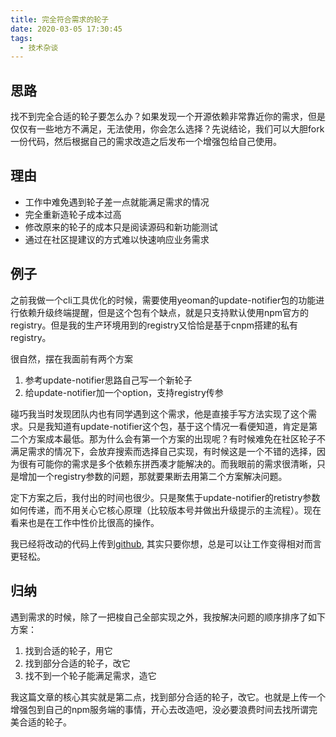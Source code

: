 ```yaml
---
title: 完全符合需求的轮子
date: 2020-03-05 17:30:45
tags:
  - 技术杂谈
---
```


## 思路
找不到完全合适的轮子要怎么办？如果发现一个开源依赖非常靠近你的需求，但是仅仅有一些地方不满足，无法使用，你会怎么选择？先说结论，我们可以大胆fork一份代码，然后根据自己的需求改造之后发布一个增强包给自己使用。

## 理由
- 工作中难免遇到轮子差一点就能满足需求的情况
- 完全重新造轮子成本过高
- 修改原来的轮子的成本只是阅读源码和新功能测试
- 通过在社区提建议的方式难以快速响应业务需求

## 例子
之前我做一个cli工具优化的时候，需要使用yeoman的update-notifier包的功能进行依赖升级终端提醒，但是这个包有个缺点，就是只支持默认使用npm官方的registry。但是我的生产环境用到的registry又恰恰是基于cnpm搭建的私有registry。

很自然，摆在我面前有两个方案
1. 参考update-notifier思路自己写一个新轮子
2. 给update-notifier加一个option，支持registry传参

碰巧我当时发现团队内也有同学遇到这个需求，他是直接手写方法实现了这个需求。只是我知道有update-notifier这个包，基于这个情况一看便知道，肯定是第二个方案成本最低。那为什么会有第一个方案的出现呢？有时候难免在社区轮子不满足需求的情况下，会放弃搜索而选择自己实现，有时候这是一个不错的选择，因为很有可能你的需求是多个依赖东拼西凑才能解决的。而我眼前的需求很清晰，只是增加一个registry参数的问题，那就要果断去用第二个方案解决问题。

定下方案之后，我付出的时间也很少。只是聚焦于update-notifier的retistry参数如何传递，而不用关心它核心原理（比较版本号并做出升级提示的主流程）。现在看来也是在工作中性价比很高的操作。

我已经将改动的代码上传到[github](https://github.com/skyline-123/update-notifier/blob/master/index.js), 其实只要你想，总是可以让工作变得相对而言更轻松。

## 归纳
遇到需求的时候，除了一把梭自己全部实现之外，我按解决问题的顺序排序了如下方案：
1. 找到合适的轮子，用它
2. 找到部分合适的轮子，改它
3. 找不到一个轮子能满足需求，造它

我这篇文章的核心其实就是第二点，找到部分合适的轮子，改它。也就是上传一个增强包到自己的npm服务端的事情，开心去改造吧，没必要浪费时间去找所谓完美合适的轮子。
